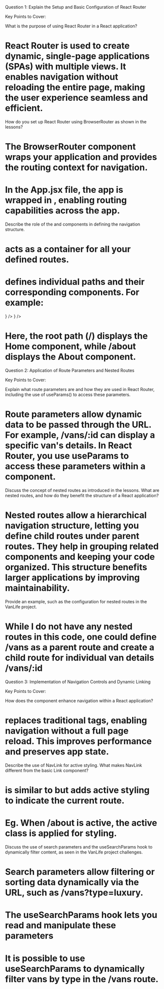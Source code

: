 Question 1: Explain the Setup and Basic Configuration of React Router

Key Points to Cover:

What is the purpose of using React Router in a React application?

# React Router is used to create dynamic, single-page applications (SPAs) with multiple views. It enables navigation without reloading the entire page, making the user experience seamless and efficient.

How do you set up React Router using BrowserRouter as shown in the lessons?

# The BrowserRouter component wraps your application and provides the routing context for navigation.
# In the App.jsx file, the app is wrapped in <BrowserRouter>, enabling routing capabilities across the app.

Describe the role of the <Routes> and <Route> components in defining the navigation structure.

# <Routes> acts as a container for all your defined routes.
# <Route> defines individual paths and their corresponding components. For example:

<Routes>
  <Route path="/" element={<Home />} />
  <Route path="/about" element={<About />} />
</Routes>

# Here, the root path (/) displays the Home component, while /about displays the About component.
 
Question 2: Application of Route Parameters and Nested Routes

Key Points to Cover:

Explain what route parameters are and how they are used in React Router, including the use of useParams() to access these parameters.

# Route parameters allow dynamic data to be passed through the URL. For example, /vans/:id can display a specific van's details. In React Router, you use useParams to access these parameters within a component.

Discuss the concept of nested routes as introduced in the lessons. What are nested routes, and how do they benefit the structure of a React application?

# Nested routes allow a hierarchical navigation structure, letting you define child routes under parent routes. They help in grouping related components and keeping your code organized. This structure benefits larger applications by improving maintainability.

Provide an example, such as the configuration for nested routes in the VanLife project.

# While I do not have any nested routes in this code, one could define /vans as a parent route and create a child route for individual van details /vans/:id

Question 3: Implementation of Navigation Controls and Dynamic Linking

Key Points to Cover:

How does the <Link> component enhance navigation within a React application?

# <Link> replaces traditional <a> tags, enabling navigation without a full page reload. This improves performance and preserves app state.

Describe the use of NavLink for active styling. What makes NavLink different from the basic Link component?

# <NavLink> is similar to <Link> but adds active styling to indicate the current route.
# Eg. When /about is active, the active class is applied for styling.

Discuss the use of search parameters and the useSearchParams hook to dynamically filter content, as seen in the VanLife project challenges.

# Search parameters allow filtering or sorting data dynamically via the URL, such as /vans?type=luxury.
# The useSearchParams hook lets you read and manipulate these parameters
# It is possible to use useSearchParams to dynamically filter vans by type in the /vans route.